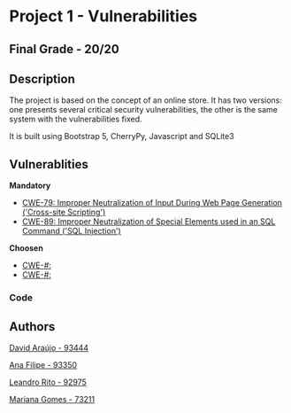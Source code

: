 # Project 1 - Vulnerabilities

## Final Grade - 20/20

## Description

The project is based on the concept of an online store. It has two versions: one presents several critical security vulnerabilities, the other is the same system with the vulnerabilities fixed.

It is built using Bootstrap 5, CherryPy, Javascript and SQLite3

## Vulnerablities

**Mandatory**

- [CWE-79: Improper Neutralization of Input During Web Page Generation ('Cross-site Scripting')](https://cwe.mitre.org/data/definitions/79.html)
- [CWE-89: Improper Neutralization of Special Elements used in an SQL Command ('SQL Injection')](https://cwe.mitre.org/data/definitions/89.html)

**Choosen**

- [CWE-#: ]()
- [CWE-#: ]()

### Code

## Authors

[David Araújo - 93444](https://bit.ly/davidaraujo98)

[Ana Filipe - 93350]()

[Leandro Rito - 92975]()

[Mariana Gomes - 73211]()
